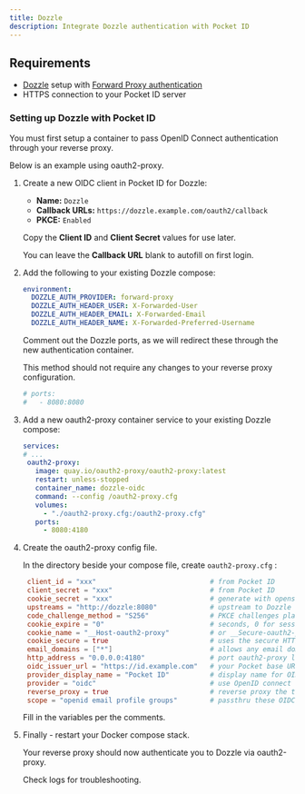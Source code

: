 ```yaml
---
title: Dozzle
description: Integrate Dozzle authentication with Pocket ID
---
```


## Requirements

- [Dozzle](https://github.com/amir20/dozzle) setup with [Forward Proxy authentication](https://dozzle.dev/guide/authentication)
- HTTPS connection to your Pocket ID server

### Setting up Dozzle with Pocket ID

You must first setup a container to pass OpenID Connect authentication through your reverse proxy.

Below is an example using oauth2-proxy.

1. Create a new OIDC client in Pocket ID for Dozzle: 
    
    - **Name:** `Dozzle`
    - **Callback URLs:** `https://dozzle.example.com/oauth2/callback`
    - **PKCE:** `Enabled`

    Copy the **Client ID** and **Client Secret** values for use later.
    
    You can leave the **Callback URL** blank to autofill on first login.


2. Add the following to your existing Dozzle compose:
   
    ```yml
    environment:
      DOZZLE_AUTH_PROVIDER: forward-proxy
      DOZZLE_AUTH_HEADER_USER: X-Forwarded-User
      DOZZLE_AUTH_HEADER_EMAIL: X-Forwarded-Email
      DOZZLE_AUTH_HEADER_NAME: X-Forwarded-Preferred-Username
    ```

   Comment out the Dozzle ports, as we will redirect these through the new authentication container.

   This method should not require any changes to your reverse proxy configuration.

    ```yml
    # ports:
    #   - 8080:8080
    ```


3. Add a new oauth2-proxy container service to your existing Dozzle compose: 
   
   ```yml
   services:
   # ...
    oauth2-proxy:
      image: quay.io/oauth2-proxy/oauth2-proxy:latest
      restart: unless-stopped
      container_name: dozzle-oidc
      command: --config /oauth2-proxy.cfg
      volumes:
        - "./oauth2-proxy.cfg:/oauth2-proxy.cfg"
      ports:
        - 8080:4180
   ```

4. Create the oauth2-proxy config file.
   
   In the directory beside your compose file, create `oauth2-proxy.cfg` :

   ```toml
    client_id = "xxx"                            # from Pocket ID
    client_secret = "xxx"                        # from Pocket ID
    cookie_secret = "xxx"                        # generate with openssl rand -base64 32 | tr -- '+/' '-_'
    upstreams = "http://dozzle:8080"             # upstream to Dozzle containers internal port
    code_challenge_method = "S256"               # PKCE challenges plain or S256
    cookie_expire = "0"                          # seconds, 0 for session
    cookie_name = "__Host-oauth2-proxy"          # or __Secure-oauth2-proxy (less secure)
    cookie_secure = true                         # uses the secure HTTPS cookie
    email_domains = ["*"]                        # allows any email domain to authenticate
    http_address = "0.0.0.0:4180"                # port oauth2-proxy listens on
    oidc_issuer_url = "https://id.example.com"   # your Pocket base URL
    provider_display_name = "Pocket ID"          # display name for OIDC login
    provider = "oidc"                            # use OpenID connect
    reverse_proxy = true                         # reverse proxy the traffic
    scope = "openid email profile groups"        # passthru these OIDC scopes
   ```

   Fill in the variables per the comments.
   
   
5. Finally - restart your Docker compose stack. 
   
   Your reverse proxy should now authenticate you to Dozzle via oauth2-proxy.

   Check logs for troubleshooting.
